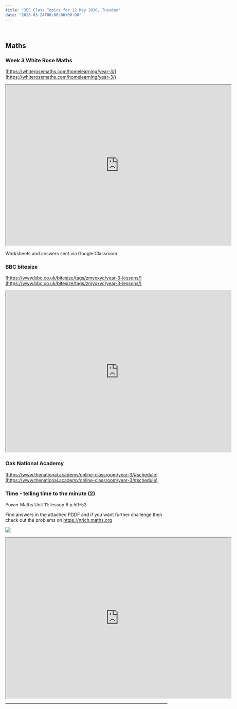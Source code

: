 ```yaml
---
title: "3EE Class Topics for 12 May 2020, Tuesday"
date: "2020-03-24T08:00:00+00:00"
---
```


&nbsp;

## Maths

### Week 3 White Rose Maths

[https://whiterosemaths.com/homelearning/year-3/](https://whiterosemaths.com/homelearning/year-3/)
<iframe src="https://whiterosemaths.com/homelearning/year-3/" width="700px" height="500px" allowfullscreen /></iframe>

Worksheets and answers sent via Google Classroom

### BBC bitesize

[https://www.bbc.co.uk/bitesize/tags/zmyxxyc/year-3-lessons/](https://www.bbc.co.uk/bitesize/tags/zmyxxyc/year-3-lessons/)
<iframe src="https://www.bbc.co.uk/bitesize/tags/zmyxxyc/year-3-lessons/" width="700px" height="500px" allowfullscreen /></iframe>

### Oak National Academy

[https://www.thenational.academy/online-classroom/year-3/#schedule](https://www.thenational.academy/online-classroom/year-3/#schedule)

### Time - telling time to the minute (2)

Power Maths Unit 11: lesson 6 p.50-52

Find answers in the attached PDDF and if you want further challenge then check out the problems on https://nrich.maths.org

[![](/images//powermaths/y3/pm_y3_u11_practicebookanswers.png)](/docs/powermaths/y3/pm_y3_u11_practicebookanswers.pdf)

<iframe src="https://nrich.maths.org" width="700px" height="500px" allowfullscreen /></iframe>

<hr>


<br/>
<br/>

